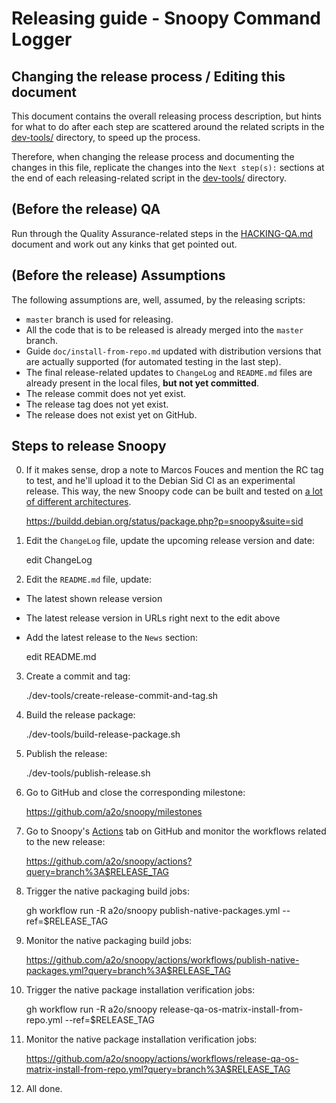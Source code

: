 # Releasing guide - Snoopy Command Logger



## Changing the release process / Editing this document

This document contains the overall releasing process description, but hints
for what to do after each step are scattered around the related scripts in the
[dev-tools/](../dev-tools/) directory, to speed up the process.

Therefore, when changing the release process and documenting the changes in
this file, replicate the changes into the `Next step(s):` sections at the end of
each releasing-related script in the [dev-tools/](../dev-tools/) directory.



## (Before the release) QA

Run through the Quality Assurance-related steps in the [HACKING-QA.md](HACKING-QA.md) document
and work out any kinks that get pointed out.



## (Before the release) Assumptions

The following assumptions are, well, assumed, by the releasing scripts:
- `master` branch is used for releasing.
- All the code that is to be released is already merged into the `master` branch.
- Guide `doc/install-from-repo.md` updated with distribution versions that are
  actually supported (for automated testing in the last step).
- The final release-related updates to `ChangeLog` and `README.md` files are already
  present in the local files, **but not yet committed**.
- The release commit does not yet exist.
- The release tag does not yet exist.
- The release does not exist yet on GitHub.



## Steps to release Snoopy

0. If it makes sense, drop a note to Marcos Fouces and mention the RC tag to test,
   and he'll upload it to the Debian Sid CI as an experimental release. This way,
   the new Snoopy code can be built and tested on [a lot of different architectures](https://buildd.debian.org/status/package.php?p=snoopy&suite=sid).

    https://buildd.debian.org/status/package.php?p=snoopy&suite=sid


1. Edit the `ChangeLog` file, update the upcoming release version and date:

    edit ChangeLog


2. Edit the `README.md` file, update:
- The latest shown release version
- The latest release version in URLs right next to the edit above
- Add the latest release to the `News` section:

    edit README.md


3. Create a commit and tag:

    ./dev-tools/create-release-commit-and-tag.sh


4. Build the release package:

    ./dev-tools/build-release-package.sh


5. Publish the release:

    ./dev-tools/publish-release.sh


6. Go to GitHub and close the corresponding milestone:

    https://github.com/a2o/snoopy/milestones


7. Go to Snoopy's [Actions](https://github.com/a2o/snoopy/actions) tab
   on GitHub and monitor the workflows related to the new release:

    https://github.com/a2o/snoopy/actions?query=branch%3A$RELEASE_TAG


8. Trigger the native packaging build jobs:

    gh workflow run -R a2o/snoopy publish-native-packages.yml --ref=$RELEASE_TAG


9. Monitor the native packaging build jobs:

    https://github.com/a2o/snoopy/actions/workflows/publish-native-packages.yml?query=branch%3A$RELEASE_TAG


10. Trigger the native package installation verification jobs:

    gh workflow run -R a2o/snoopy release-qa-os-matrix-install-from-repo.yml --ref=$RELEASE_TAG


11. Monitor the native package installation verification jobs:

    https://github.com/a2o/snoopy/actions/workflows/release-qa-os-matrix-install-from-repo.yml?query=branch%3A$RELEASE_TAG


12. All done.
